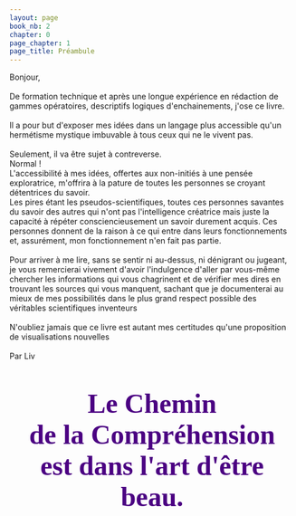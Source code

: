 ```yaml
---
layout: page
book_nb: 2
chapter: 0
page_chapter: 1
page_title: Préambule
--- 
```

Bonjour,<br/>
<br/>
De formation technique et après une longue expérience en rédaction de gammes opératoires, descriptifs logiques d'enchainements, j'ose ce livre.<br/>
<br/>
Il a pour but d'exposer mes idées dans un langage plus accessible qu'un hermétisme mystique imbuvable à tous ceux qui ne le vivent pas.<br/>
<br/>
Seulement, il va être sujet à contreverse.<br/>
Normal !<br>
L'accessibilité à mes idées, offertes aux non-initiés à une pensée exploratrice, m'offrira à la pature de toutes les personnes se croyant détentrices du savoir.<br/>
Les pires étant les pseudos-scientifiques, toutes ces personnes savantes du savoir des autres qui n'ont pas l'intelligence créatrice mais juste la capacité à répéter consciencieusement un savoir durement acquis. Ces personnes donnent de la raison à ce qui entre dans leurs fonctionnements et, assurément, mon fonctionnement n'en fait pas partie.<br/>
<br/>
Pour arriver à me lire, sans se sentir ni au-dessus, ni dénigrant ou jugeant, je vous remercierai vivement d'avoir l'indulgence d'aller par vous-même chercher les informations qui vous chagrinent et de vérifier mes dires en trouvant les sources qui vous manquent, sachant que je documenterai au mieux de mes possibilités dans le plus grand respect possible des véritables scientifiques inventeurs<br/>
<br/>
N'oubliez jamais que ce livre est autant mes certitudes qu'une proposition de visualisations nouvelles<br/>
<br/>
Par Liv<br/>
<br/>
<br/>
<div style="text-align: center;"><font color="#4B0082" face="URW Chancery L">
<span style="font-size: 48px; line-height: normal"><b>
Le Chemin<br/>
de la Compréhension<br/>
est dans l'art d'être beau.</b></span></font></div>